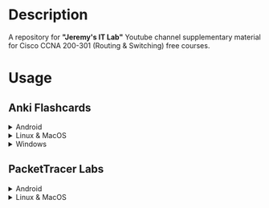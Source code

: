 # Description

A repository for **"Jeremy's IT Lab"** Youtube channel supplementary material for Cisco CCNA 200-301 (Routing & Switching) free courses.

# Usage

## Anki Flashcards

<details>
<summary>Android</summary>
<br>

- Download `AnkiDroid` from the Google `Playstore`
- Three-dots icon `⋮`
- Press `Import` 
- Select Flashcard you want to study
</details>

<details>
<summary>Linux & MacOS</summary>
<br>

Download `Anki` from `https://apps.ankiweb.net/` or use Ankiweb online `https://ankiweb.net/` straight from the web browser.
<details>
<summary>Archlinux</summary>
<br>
Archlinux users can install `anki` package from the AUR:
<pre>$ yay -S anki</pre>
</details>
</details>

<details>
<summary>Windows</summary>
<br>
Download `Anki` from `https://apps.ankiweb.net/` or use Ankiweb online `https://ankiweb.net/` straight from the web browser.
</details>

## PacketTracer Labs

<details>
<summary>Android</summary>
<br>
PacketTracer is not available on Android.
</details>

<details>
<summary>Linux & MacOS</summary>
<br>

- Create free user account `https://www.netacad.com/courses/packet-tracer`
- Download Packetracer
<details>
<summary>Archlinux</summary>
<br>
Archlinux users can install `packettracer` package from the AUR:
<pre>$ yay -S packettracer</pre>
</details>

<details>
<summary>Windows</summary>
Create free user account `https://www.netacad.com/courses/packet-tracer`
Download Packetracer
</details>

# Contributions

All contributions are absolutely welcome, please make sure to follow our Contribution Guidelines before opening any PR.
